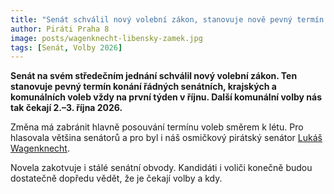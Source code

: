 ```yaml
---
title: "Senát schválil nový volební zákon, stanovuje nově pevný termín komunálních voleb"
author: Piráti Praha 8
image: posts/wagenknecht-libensky-zamek.jpg
tags: [Senát, Volby 2026]
---
```


**Senát na svém středečním jednání schválil nový volební zákon. Ten stanovuje pevný termín konání řádných senátních, krajských a komunálních voleb vždy na první týden v říjnu.  Další komunální volby nás tak čekají 2.–3. října 2026.**

Změna má zabránit hlavně posouvání termínu voleb směrem k létu. Pro hlasovala většina senátorů a pro byl i náš osmičkový pirátský senátor [Lukáš Wagenknecht](http://praha8.pirati.cz/lide/lukas-wagenknecht.html). 

Novela zakotvuje i stálé senátní obvody. Kandidáti i voliči konečně budou dostatečně dopředu vědět, že je čekají volby a kdy.
